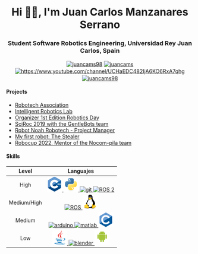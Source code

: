 <h1 align="center">Hi 🤖👋, I'm Juan Carlos Manzanares Serrano</h1>
<h3 align="center">Student Software Robotics Engineering, Universidad Rey Juan Carlos, Spain</h3>

<p align="center"> <a href="https://twitter.com/Juancams98" target="blank"><img align="center" src="https://raw.githubusercontent.com/rahuldkjain/github-profile-readme-generator/master/src/images/icons/Social/twitter.svg" alt="juancams98" height="40" width="40" /></a> 
<a href="https://linkedin.com/in/juancams" target="blank"><img align="center" src="https://raw.githubusercontent.com/rahuldkjain/github-profile-readme-generator/master/src/images/icons/Social/linked-in-alt.svg" alt="juancams" height="40" width="40" /></a>
<a href="https://www.youtube.com/channel/UCHaEDC482IjA6KO6RxA7qhg" target="blank"><img align="center" src="https://raw.githubusercontent.com/rahuldkjain/github-profile-readme-generator/master/src/images/icons/Social/youtube.svg" alt="https://www.youtube.com/channel/UCHaEDC482IjA6KO6RxA7qhg" height="40" width="40" /></a> <a href="https://instagram.com/juancams98" target="blank"><img align="center" src="https://raw.githubusercontent.com/rahuldkjain/github-profile-readme-generator/master/src/images/icons/Social/instagram.svg" alt="juancams98" height="40" width="40" /></a> </p>
 
#### Projects
* [Robotech Association](https://github.com/RoboTech-URJC)
* [Intelligent Robotics Lab](https://github.com/IntelligentRoboticsLabs)
* [Organizer 1st Edition Robotics Day](https://www.urjc.es/todas-las-noticias-de-actualidad/6686-robotics-day-un-dia-para-celebrar-el-presente-pasado-y-futuro-de-la-robotica)
* [SciRoc 2019 with the GentleBots team](https://gsyc.urjc.es/~dvargas/gentlebots/)
* [Robot Noah Robotech - Project Manager](https://github.com/RoboTech-URJC/noah_hardware)
* [My first robot: The Stealer](https://github.com/Juancams/Mecatronica-Proyecto/wiki)
* [Robocup 2022. Mentor of the Nocom-pila team](https://twitter.com/jm__guerrero/status/1533122565392285696?s=20)

 
#### Skills
 **Level** | **Languajes** 
:--------:|:--------:
High | <a href="https://www.w3schools.com/cpp/" target="_blank" rel="noreferrer"> <img src="https://raw.githubusercontent.com/devicons/devicon/master/icons/cplusplus/cplusplus-original.svg" alt="cplusplus" width="40" height="40"/> </a> <a href="https://www.python.org" target="_blank" rel="noreferrer"> <img src="https://raw.githubusercontent.com/devicons/devicon/master/icons/python/python-original.svg" alt="python" width="40" height="40"/> </a>  <a href="https://git-scm.com/" target="_blank" rel="noreferrer"> <img src="https://www.vectorlogo.zone/logos/git-scm/git-scm-icon.svg" alt="git" width="40" height="40"/> </a> </a> <a href="https://docs.ros.org/en/foxy/index.html" target="_blank" rel="noreferrer"> <img src="https://avatars.githubusercontent.com/u/3979232?s=280&v=4" alt="ROS 2" width="40" height="40"/> </a>
Medium/High |  <a href="https://ros.org" target="_blank" rel="noreferrer"> <img src="https://offjangir.github.io/assets/img/jpg/ros.png" alt="ROS" width="40" height="40"/> <a href="https://www.linux.org/" target="_blank" rel="noreferrer"> <img src="https://raw.githubusercontent.com/devicons/devicon/master/icons/linux/linux-original.svg" alt="linux" width="40" height="40"/> </a>
Medium | <a href="https://www.arduino.cc/" target="_blank" rel="noreferrer"> <img src="https://cdn.worldvectorlogo.com/logos/arduino-1.svg" alt="arduino" width="40" height="40"/> </a> <a href="https://www.mathworks.com/" target="_blank" rel="noreferrer"> <img src="https://upload.wikimedia.org/wikipedia/commons/2/21/Matlab_Logo.png" alt="matlab" width="40" height="40"/> </a> <a href="https://www.cprogramming.com/" target="_blank" rel="noreferrer"> <img src="https://raw.githubusercontent.com/devicons/devicon/master/icons/c/c-original.svg" alt="c" width="40" height="40"/>
Low | <a href="https://www.java.com" target="_blank" rel="noreferrer"> <img src="https://raw.githubusercontent.com/devicons/devicon/master/icons/java/java-original.svg" alt="java" width="40" height="40"/> </a> <a href="https://www.blender.org/" target="_blank" rel="noreferrer"> <img src="https://download.blender.org/branding/community/blender_community_badge_white.svg" alt="blender" width="40" height="40"/>  </a> <a href="https://developer.android.com" target="_blank" rel="noreferrer"> <img src="https://raw.githubusercontent.com/devicons/devicon/master/icons/android/android-original-wordmark.svg" alt="android" width="40" height="40"/>
</p>
